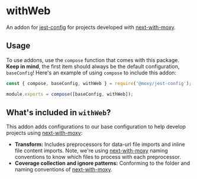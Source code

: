 # withWeb

An addon for [jest-config](https://www.github.com/moxystudio/jest-config) for projects developed with [next-with-moxy](https://www.github.com/moxystudio/next-with-moxy).

## Usage

To use addons, use the `compose` function that comes with this package. **Keep in mind**, the first item should always be the default configuration, `baseConfig`! Here's an example of using `compose` to include this addon:

```js
const { compose, baseConfig, withWeb } = require('@moxy/jest-config');

module.exports = compose([baseConfig, withWeb]);
```

## What's included in `withWeb`?

This addon adds configurations to our base configuration to help develop projects using [next-with-moxy](https://www.github.com/moxystudio/next-with-moxy):

- **Transform:** Includes preprocessors for data-url file imports and inline file content imports. Note, we're using [next-with-moxy](https://www.github.com/moxystudio/next-with-moxy) naming conventions to know which files to process with each preprocessor.
- **Coverage collection and ignore patterns:** Conforming to the folder and naming conventions of [next-with-moxy](https://www.github.com/moxystudio/next-with-moxy).
